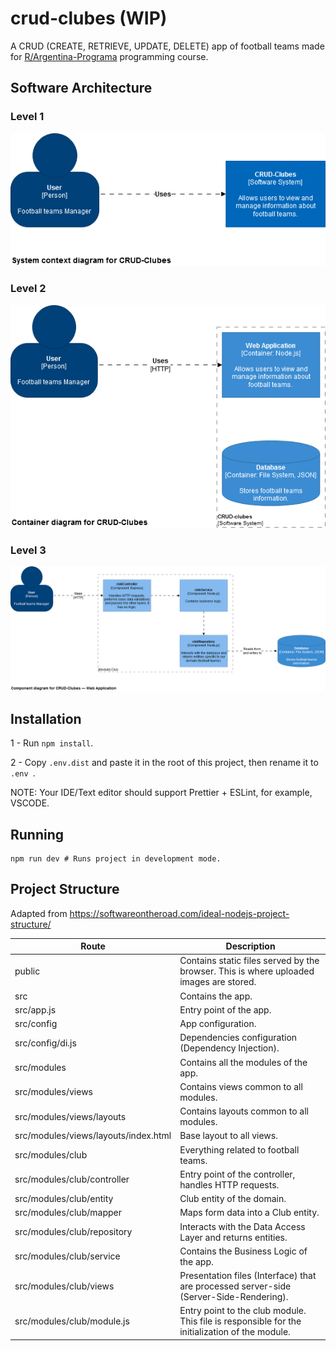 # crud-clubes (WIP)

A CRUD (CREATE, RETRIEVE, UPDATE, DELETE) app of football teams made for [R/Argentina-Programa](https://argentinaprograma.com/) programming course.

## Software Architecture

### Level 1

<img src="./docs/crud-clubes-level-1-diagram.png">

### Level 2

<img src="./docs/crud-clubes-level-2-diagram.png">

### Level 3

<img src="./docs/crud-clubes-level-3-diagram.png">

## Installation

1 - Run `npm install`.

2 - Copy `.env.dist` and paste it in the root of this project, then rename it to `.env `.

NOTE: Your IDE/Text editor should support Prettier + ESLint, for example, VSCODE.

## Running

```
npm run dev # Runs project in development mode.
```

## Project Structure

Adapted from https://softwareontheroad.com/ideal-nodejs-project-structure/

| Route                                | Description                                                                                    |
| ------------------------------------ | ---------------------------------------------------------------------------------------------- |
| public                               | Contains static files served by the browser. This is where uploaded images are stored.         |
| src                                  | Contains the app.                                                                              |
| src/app.js                           | Entry point of the app.                                                                        |
| src/config                           | App configuration.                                                                             |
| src/config/di.js                     | Dependencies configuration (Dependency Injection).                                             |
| src/modules                          | Contains all the modules of the app.                                                           |
| src/modules/views                    | Contains views common to all modules.                                                          |
| src/modules/views/layouts            | Contains layouts common to all modules.                                                        |
| src/modules/views/layouts/index.html | Base layout to all views.                                                                      |
| src/modules/club                     | Everything related to football teams.                                                          |
| src/modules/club/controller          | Entry point of the controller, handles HTTP requests.                                          |
| src/modules/club/entity              | Club entity of the domain.                                                                     |
| src/modules/club/mapper              | Maps form data into a Club entity.                                                             |
| src/modules/club/repository          | Interacts with the Data Access Layer and returns entities.                                     |
| src/modules/club/service             | Contains the Business Logic of the app.                                                        |
| src/modules/club/views               | Presentation files (Interface) that are processed server-side (Server-Side-Rendering).         |
| src/modules/club/module.js           | Entry point to the club module. This file is responsible for the initialization of the module. |
